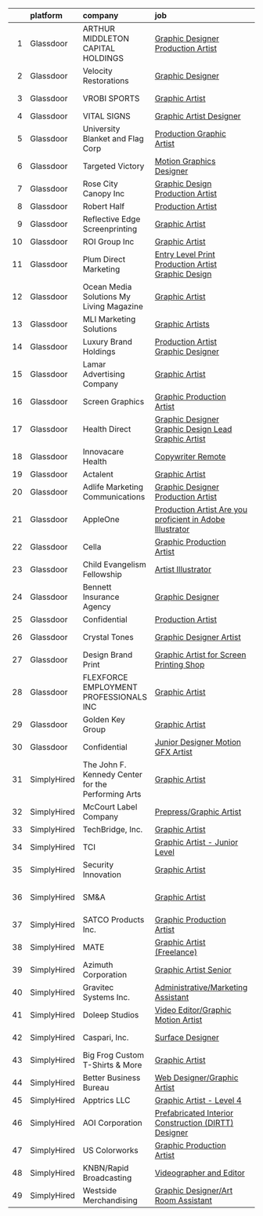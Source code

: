 

|    | platform    | company                                            | job                                                                                                                                                                                                                                                                                                                                                                                                                                                                                                                                                                                                                                                                                                                                                                                                                                                                                                                                                                                                                                                                                                                                                                                                                                                                                                                                                                   | update_time   | location                    |
|---:|:------------|:---------------------------------------------------|:----------------------------------------------------------------------------------------------------------------------------------------------------------------------------------------------------------------------------------------------------------------------------------------------------------------------------------------------------------------------------------------------------------------------------------------------------------------------------------------------------------------------------------------------------------------------------------------------------------------------------------------------------------------------------------------------------------------------------------------------------------------------------------------------------------------------------------------------------------------------------------------------------------------------------------------------------------------------------------------------------------------------------------------------------------------------------------------------------------------------------------------------------------------------------------------------------------------------------------------------------------------------------------------------------------------------------------------------------------------------|:--------------|:----------------------------|
|  1 | Glassdoor   | ARTHUR MIDDLETON CAPITAL HOLDINGS                  | [Graphic Designer Production Artist](https://www.glassdoor.com/partner/jobListing.htm?pos=116&ao=1110586&s=58&guid=0000018156ae039187ac0e6e19e4d650&src=GD_JOB_AD&t=SR&vt=w&ea=1&cs=1_3d6a65b4&cb=1655016654197&jobListingId=1007929397902&cpc=D99DB9A39DE67464&jrtk=3-0-1g5bas12jr04u801-1g5bas131gsq6800-46132b5546331dec--6NYlbfkN0BeKYWowR6xDAWSmFKekt9Rv7h8CkHORHmwM-J2IiQG6pc8j1NlXU-hATKuRhF_FFX8D9mVOubcUDoAAcwQLOVMt9L79iFrBuem-2q40ayXyUf5AjHKdzPkz4QfOCB5XS5etyzR5Gq3Tz1q8JfprQC5GWrg0F070aPD2eYzmNoo_HeiuzitQ-MLUqsBdeh5XIrMKyvKYxDq5HvIiTkslNdGQi6y_nvYK0kZ1pjiehbc1qyfxU4ujaD2KqEOVqV8Zwt9nNt9r8xIPjOmPGo-mV2Yzw2TYuwZMykyCAsKuWohuHqYBAQRS_XGYpfnAXT4xAjS9IFoqLqR7Cm0yAkMx8aXApL6cAAuy2-XTEMYtZCGNJ-YfHGe9h63rfdKJGIoS1jo56_Px5OUZcHAxEkGOVr5AcY3fGpNWIAYU9Hh-yswZrdBbpIsLqeouaeuqmx6WI7ohnzhmiIehEAQETbYUWgQecwQQzwHpUVhtUYZRf5cQlOPiVdtVF29K-p0hkRBVtyc_zOf8orhDQ%3D%3D)                                                                                                                                                                                                                                                                                                                                                                                                                                                                             | 2d            | North Canton, OH            |
|  2 | Glassdoor   | Velocity Restorations                              | [Graphic Designer](https://www.glassdoor.com/partner/jobListing.htm?pos=101&ao=1110586&s=58&guid=0000018156ae039187ac0e6e19e4d650&src=GD_JOB_AD&t=SR&vt=w&ea=1&cs=1_0b7dacb4&cb=1655016654194&jobListingId=1007914778663&cpc=C91F49772908B976&jrtk=3-0-1g5bas12jr04u801-1g5bas131gsq6800-6beba033e76bfc05--6NYlbfkN0AN77IQYG4qNB0SF0w9dx5AeT6p643ab1gAjaH6HGqssSTiJOziOUFQx-rkxQ2Qw5b_We3bixnbMyboxXkXqx58B006Ff1qkeIiymx7jJ9yKledy_gIAyf7QKWWqyLvCuQo5tklCV9eQbe9QSKaLOIO4GQZl8arah8IM7MSUHMUryxAuuG-tpQ6Gft2TiLhF-9nxY9dtSY2hbj7hooT8VaEVxSQyRgBLBxc9SHtENMtRkK_AoX4EeXM18_6nGN5JVcV8cdNxW4HFdCRbzCCzvsOKcnPXRajirapiHp6wUvUDyYAZsN-j_9axbBrVi-bGSMkSILxzfKa1JZDECPr5uyeQQlWuvBphnr0lOHvzwlbSG2Q05t9yUstyf-1sRIlZCkGe-wCqd09rowGkDoZJR-9yrpBmeKwoKo_Gb_yUDGkd21INHlPJxiZPIw2cTL2B6oSqpIJVBKpzdDB4s3ljNHAUflD7HckJgP2_F8FwaP9VzzxSrSLUdH1U61Du4tyUshBKWv_14GEg9xwvE6IdOuTdwU6QfWYS3geuGOWbXIlcAHhQgPw8wukW47QbkcupX88FmHkHI3UJPjj_XZ62qx_9mzdBDNvbxq_KGDc926Ylw%3D%3D)                                                                                                                                                                                                                                                                                                                                                                                               | 9d            | Cantonment, FL              |
|  3 | Glassdoor   | VROBI SPORTS                                       | [Graphic Artist](https://www.glassdoor.com/partner/jobListing.htm?pos=113&ao=1110586&s=58&guid=0000018156ae039187ac0e6e19e4d650&src=GD_JOB_AD&t=SR&vt=w&ea=1&cs=1_ebcbf846&cb=1655016654196&jobListingId=1007929665847&cpc=4599430C66E07990&jrtk=3-0-1g5bas12jr04u801-1g5bas131gsq6800-f21e14609d7ec8ea--6NYlbfkN0CKNvdBtBh9SnuMcnkEvhJOJZTsmZHyY3ybnWicrfIHv4J7uR0g30tMkfjtTuJB0R8pjwjg2r8xcEnbAegkClezv3BIBO36kkf6hGCADyB-yEYVv4GKuGC0a97IHaRYrrVH7fPWRYR_94sViRd5yiCDWJr5M99RhjsXhcU300IiSI4gjciZCEJjM4-cMJnEtbWNLfGiEAxeYZwblkvhp6jyXyigUIninOP-7kYZEssublFe9JZJK_tN7Io5cQJGrpQzQ0nVNL_hbB9vFG2YD9f1qTrLCAcpJB8i1iCT_kSwb6pGOZlY_7rZDDOhMnnd2eqMke3TK0ePH1nAheP9n-P5cx4aWAnMRZyIdEvabkYqGCAbo-PXtjsFS3Ff5XdiEryTZ9vrL-XEcT82xapqwekdVro-aeq_mW7AGoZ5rDqkwy1K8oCfmFcbczjNuxFw5BcLa72_Cb6w_E6iWCBYMCRf_rF464IKKa-MU6jFdUzqHOnzwnSIfQG08waff7IWzMU3J7X19nTIeA%3D%3D)                                                                                                                                                                                                                                                                                                                                                                                                                                                                                                 | 2d            | Lake Saint Louis, MO        |
|  4 | Glassdoor   | VITAL SIGNS                                        | [Graphic Artist Designer](https://www.glassdoor.com/partner/jobListing.htm?pos=110&ao=1110586&s=58&guid=0000018156ae039187ac0e6e19e4d650&src=GD_JOB_AD&t=SR&vt=w&ea=1&cs=1_8d39b804&cb=1655016654196&jobListingId=1007931635733&cpc=292036AD7E8A5303&jrtk=3-0-1g5bas12jr04u801-1g5bas131gsq6800-eb5daa6d4d45cef3--6NYlbfkN0Cy2tf1VmDRvqN4EwXAPcn-rG7zrdWAuo1UHeCwXn2_xSXsviebH3oFWzPusjVJZpI0N74tNoxKQ8TcvlKNt43a-E59-sjeZuDQb-7VQAnBR5Ueo4lpZQhyxKVRNlYRKuwH6oSKkey4Qdw2ZsIqBemrT_oxCqjcXEDUireAhPfk69Os-OBwpObWgD7SnmbbZlBr5qbQE_VCoQMpClEaYtqVP0oIt1hPVibtdMR-QiN-ZJv93HJkVz1gV6EuNKnFqFgC6oD9YjII4-TiqeBTTj39PsD4znCl7vTcg-2pRmVPQeAPN_h1CQuII8KdUYw5nGXKA4KDR9ZP5NnfNd-klUpdqygSQ6HeSIeEvgd0SgYrB-Woi6zQ1RC47wYciksVKwj44F7t3WV0xnatzJp8hbTlS3AoNHtAVxF5x24SbQH7vDfUxdLJ8zu-eo6IrT5srULxmKUPna8HtB-ej4OMSaqytgXLLMG1aG0knFNdG4yb4OFrnSOFi-TBRn0j89yCY-c%3D)                                                                                                                                                                                                                                                                                                                                                                                                                                                                                                      | 1d            | Washington, IL              |
|  5 | Glassdoor   | University Blanket and Flag Corp                   | [Production Graphic Artist](https://www.glassdoor.com/partner/jobListing.htm?pos=117&ao=1110586&s=58&guid=0000018156ae039187ac0e6e19e4d650&src=GD_JOB_AD&t=SR&vt=w&ea=1&cs=1_7cccfa03&cb=1655016654197&jobListingId=1007931815492&cpc=009A9C8147DF705D&jrtk=3-0-1g5bas12jr04u801-1g5bas131gsq6800-c23bb36d671bc89c--6NYlbfkN0BdLvwjmo_bl1PrK52jK6V9t0hILkQg51bu3hyiV1qdiCC8J2KSCaYsQ4_ZxBzw8ko9Qcs_JlATqZSJWjQLEIfIHofo38YrYZadxfEZYR3YY_CZizlJeS0miOGQAc-ohM8B_iTjoVxhEbB5JMKujEuVn7VWOzxekv9UKAq7G4AEeL-3O5gbZC-SisepeaIfRiIivhGn_uWS__cdZUSUUA-2QBKf-KBWoJGRGlybQ-Atk_CdLZMhJkU6e5Z4rdpkUTY1_jna27-UJTboiaCSQkOOIPbU7qyppi40dmfsRiOP1AlgEHzxuHkOrv0y5H4l7u2MxrSnkSqj2Ejmg7F1SloLhrqInblTcPJfbWE6XGUMQoltzN4wktv5CIlfNDDNEruMMaFGHk_wg3W5Pq5vzhQBXAJwrdD_Mg_M6gfB8c54tl2-mZ1XifdOkmu0I8QLWhTTLQo779QDkgrouztpr77XsR2XfEkXBCcmnM3-J-N898_6Cdph2EXv-iV9JDEAwB9KaMQLm6zrSg%3D%3D)                                                                                                                                                                                                                                                                                                                                                                                                                                                                                      | 1d            | Coronado, CA                |
|  6 | Glassdoor   | Targeted Victory                                   | [Motion Graphics Designer](https://www.glassdoor.com/partner/jobListing.htm?pos=121&ao=1110586&s=58&guid=0000018156ae039187ac0e6e19e4d650&src=GD_JOB_AD&t=SR&vt=w&ea=1&cs=1_e6a7b055&cb=1655016654198&jobListingId=1007923407370&cpc=22ABB673398E21F3&jrtk=3-0-1g5bas12jr04u801-1g5bas131gsq6800-744fbf6023b05ce4--6NYlbfkN0DeyJ4CP5CzwT7broxeUwKBt3co1QwKwWitRQqJu2WRZwIvvUV1CfHw8cVOVf8XQY7sasaLfabx62yfqkfir8ppmwN6qMJ_tXtxMzX0BB4X8HACc4P_KTFi7Yn0i_VeVXcQFeZbWeMOFMEK_0FU9oIbRJC4XIzZDaNwbGMdBWmssOnrDrC-ohPvrp01sy68wnYGnXbj3oWl2hAFo57e0RF3Fc1tfA7rglW21uEC1DP2gkmfCkNYZWjoLAfRbc6vNvZNOd3hB13W39R15VMO8zdAhxZEFQLfZrqhIzGRsmJXho92FU31ORbX5S8kIDXn34sqBp2wfBnmmU78XB1By_HvTYAMTXZ2GZe_qeRZoUbKB6Uihx7WMpJPenY8IlF8mIBc-A7EygJNWpSshf4ut7X0d0G3qqy8FU4Keqnmt_hx3Of4phSpyTUEeq2UHWCg_HgT1vZRm4gNehvY6Ad-AxhdU7QCbd04couGyddnHjT1mGqFzCzAVfUGIovYmKuYSpGZKCsHAj46uQ%3D%3D)                                                                                                                                                                                                                                                                                                                                                                                                                                                                                       | 4d            | Arlington, VA               |
|  7 | Glassdoor   | Rose City Canopy  Inc                              | [Graphic Design Production Artist](https://www.glassdoor.com/partner/jobListing.htm?pos=109&ao=1110586&s=58&guid=0000018156ae039187ac0e6e19e4d650&src=GD_JOB_AD&t=SR&vt=w&ea=1&cs=1_d9ce8748&cb=1655016654195&jobListingId=1007920688535&cpc=235F38378B0CF412&jrtk=3-0-1g5bas12jr04u801-1g5bas131gsq6800-c0657311651802da--6NYlbfkN0DXeegKveJsC0CnreRTpdIfnxGNgSKXw1EbCl3a2OoxjzNYlw-ZkwMYSF1g9tRWhuObG0VISZZn27DBHQPnEJogJn49ofJY_ndZ7jn-RwD3-zUBYeNt_G2hqAjSZx-TARU4dYHNeCK-ExGWEuBHEyO4wMrxVJ0vQ_lysEnm-d6SyI5IxthISERnC_fs1Lop1LQVlBWzIPfmHkJVO9DMMVsoch8N38JBwG_U6FB-GuVjoWDw_0_TV1qu8hlXh_9yRDqEWtFqwxS0nR4mhuoDaFpWJFyZ4Imlz0YZYNtbeXZ-dTcLKENZUpF-yyo8wA2zLj1o_ZvvdNyvIUw09hOje-CNVOgywXDc6CCKxcyxENyBltFDOtYp6FGHRBVtopHmiVS3Pgvmuwnfsv9erP9dtZXa0zxI2tiEGQR2dYTIJiR8a22pxNpUw67rutxmwYOfTJ8d8-rvWH_kd-nGN1cu7LfvSGOj5h2limtPK2SzQLRMG0A8Xk5OzImFb_dJlg3LTd_nwV3u_y4jYJRUOkAjDgUC)                                                                                                                                                                                                                                                                                                                                                                                                                                                                           | 5d            | Eagle Bend, MN              |
|  8 | Glassdoor   | Robert Half                                        | [Production Artist](https://www.glassdoor.com/partner/jobListing.htm?pos=130&ao=1110586&s=58&guid=0000018156ae039187ac0e6e19e4d650&src=GD_JOB_AD&t=SR&vt=w&ea=1&cs=1_2d8066a1&cb=1655016654198&jobListingId=1007921126142&cpc=82B3195DA92CAF92&jrtk=3-0-1g5bas12jr04u801-1g5bas131gsq6800-9e620ca374cd7825--6NYlbfkN0CpzDdaQkua3np5pkmj49lKioZwmwxQ-yx5plwbYmV_M3J4KuacFLtDcwqdyD9Va36X3bpQxvPOq9Hb4qfYK1amOudV1KjVKTd1lBn4ONqNlO6-zcQXBAvyhHaPcigul6WmYG0kd813byP-DC6VL3UAFKTuI3RmxMKMXfYUJSZYJBVZg-4ubJb7VfYshaQ5myVI8G1zsm615Hkn_mNCU35aS1PnBOkRXoeJpPSkFYZdyC0eto1VUPekgXwF8RqzB3uba5FkV933CIL3s1Q52ulLxZmdN0QAMrtChtKd0qALG04_AAX3wVIBYlT5Z_4-pXDp8Rg2qiGh8vXkH3VgcDNcGdqv5yUa-cAmEiSrREhJ2Tcu5t0BSgVtf3VLp9mNtRHs91BIii4kNSQf47Vaqu5Qzx5QrN0CRN7tV4ZMvT1AdK0ChY-CIAqI5uDbj3mRLx5pejzrCrVqZu7C7390QljhaZi8milAfKw9eJIjRr5UgUI8RgZTE11ZECY-ld4VhxHI_ubYnysoapZ3z_iKhRoopM70qyy0RFukao_aorKOEc0ohXdBTtVb)                                                                                                                                                                                                                                                                                                                                                                                                                                                          | 5d            | Danvers, MA                 |
|  9 | Glassdoor   | Reflective Edge Screenprinting                     | [Graphic Artist](https://www.glassdoor.com/partner/jobListing.htm?pos=107&ao=1110586&s=58&guid=0000018156ae039187ac0e6e19e4d650&src=GD_JOB_AD&t=SR&vt=w&ea=1&cs=1_b8d609d0&cb=1655016654195&jobListingId=1007909757515&cpc=50179EF3956C3176&jrtk=3-0-1g5bas12jr04u801-1g5bas131gsq6800-bfa1eee7291089df--6NYlbfkN0AY4guaBc_odNxnJHTncvfwFu86WvDwtbc_K-gSZc1x5JfFjz3bTmW47cvT5eZWSyPM885kyAYk27OBm3CmkK9lbYW851DAwK8ZCukJoxZ5Psv7LLeNaMiZPzG5EjddZkBVbWlUwdcHaCWsAMp_QhLEhKozi1R14vS1IH41qER9IrErQShZ-c2yddIWmTzVAUqAj5oFl4wNWDbLeCwcUiu2IiMguxcs4QrJElplhDm3GRF5kztRZupO6CJv5IP6ta_hbNKUUU3amgUR25fACuQMTHTMcW5wKZZEhw_i9n73PDYjSpz9K0_VUR3nGfsJz6u-i1y04J3RtTL2UQ9hbJtwTIlqyMLCJQBrwEfsaIyOBxrdeJk0UtJi_Dqr0TJy3vU4ycpp9-3uVd8p1CBoIvwIvi9WWH-MZ_7GwwPdLbLsxbw2gJl6D0-6Ylj9DahLvP-xsQjbcwXa3ZnWs60qJF0DvwJF0j6Beolcau4okbgzHZjf2IHPMtu250_kg4bAvN4%3D)                                                                                                                                                                                                                                                                                                                                                                                                                                                                                                               | 10d           | Oklahoma City, OK           |
| 10 | Glassdoor   | ROI Group Inc                                      | [Graphic Artist](https://www.glassdoor.com/partner/jobListing.htm?pos=104&ao=1110586&s=58&guid=0000018156ae039187ac0e6e19e4d650&src=GD_JOB_AD&t=SR&vt=w&ea=1&cs=1_78c16648&cb=1655016654195&jobListingId=1007916027547&cpc=55FC80EBF760BBE8&jrtk=3-0-1g5bas12jr04u801-1g5bas131gsq6800-e0bb779232454373--6NYlbfkN0B-Y65hvx8el1yzX_B2Cd84xd3f_INOTDoe8qMRofOFB6RGpdcMN8JS6UypNMuJNnGcZidP_DMZwkkd-iu0cwECLwAWPfI44iZDkRdXN8a65Ef9tuJ2WNHNfw8I8Y_JnUCHj__rpk6ug8umj4ZWpVCWWXy2rA0tzxO8R52zjgF3mhPMP3XUoD13_xXIDijzgNMZdJg5bx7cChVUYytyDKs8JN3hFFR8tkHv3UZOt_21MlMJaA8Z18nppfvuVJLq0OAvYE9S6sNrIQFWCrNjJHlT3xgNUuGKXIvLI44DbNnDDdTjUhmb7UEWaNZzI8uAkVM8uqct_gbB4bSqvdWhtu18ZUjrefmqgYTPju092U3mnedmyExG_gkdck_5wccFEzO03b_6zCmnLxz0YbrIa-olLGgwGArqTIc8nQHb1r1VLBIRQ-2hpqkBwo7yYwN-3Fh0dEmCWCqIeHhZT978l6MmscYphTcccaYAFPSTvi7_8ea3w_1onvh8oSnNIqGKtSU%3D)                                                                                                                                                                                                                                                                                                                                                                                                                                                                                                               | 8d            | Fort Worth, TX              |
| 11 | Glassdoor   | Plum Direct Marketing                              | [Entry Level Print Production Artist  Graphic Design ](https://www.glassdoor.com/partner/jobListing.htm?pos=120&ao=1110586&s=58&guid=0000018156ae039187ac0e6e19e4d650&src=GD_JOB_AD&t=SR&vt=w&ea=1&cs=1_3e8b15da&cb=1655016654198&jobListingId=1007924158190&cpc=9952A63AB06E78AD&jrtk=3-0-1g5bas12jr04u801-1g5bas131gsq6800-025b2854ab4af68b--6NYlbfkN0AkNekLWFCmja_zhTmJDlgMhuagNtasBphCgyw4ng3mjntqv5sr8qIVO5SNn1iiAjedUhTsCA5gZ79dluTgbpx5EXZ-VYMiA8ByR6JmhgRiaOkDz7wv8r7tQT2lAyGsK9ePRH8nnvvUznrS_Y0Pvy3w0_wxkTlrM8KULBc_JdGcEenF_tORw6z6HWlsqFRyCIeRY3tAoUB0MhVq3OXUdnOxFs_QRdm3LLi31XlEh7PsSiY3Hy3G6jQFD-PwD1aUu2ghEE5AeF_HAzpDaEmVl-BP0BDE7y0IK09IRArAdkWedeQgWSaXjtViHXuMKz02e1iBIACVkIDCzflaPI86OiD8gYfELK16KsgYLOs9Z6JMM-lt2KmDAiRrVYZRFKtqvLyy-At7YG1hJhv3NxsPjaHGo9i2vEAO_xKEb7a8WI1ZcS7Avam8di-LObwe7zb0bSfUNY3kdn-MKq9DyR8hs1oEbden7JQvu0FEHoTS39W1y3NXL1AW9CMV-PXnfUvCMh6bB-kZCLci5Lr_5vzjX0KrCDj91aocrIE%3D)                                                                                                                                                                                                                                                                                                                                                                                                                                         | 4d            | Fall River, MA              |
| 12 | Glassdoor   | Ocean Media Solutions My Living Magazine           | [Graphic Artist](https://www.glassdoor.com/partner/jobListing.htm?pos=102&ao=1110586&s=58&guid=0000018156ae039187ac0e6e19e4d650&src=GD_JOB_AD&t=SR&vt=w&ea=1&cs=1_45e5b283&cb=1655016654194&jobListingId=1007925950140&cpc=6A22310A23505C64&jrtk=3-0-1g5bas12jr04u801-1g5bas131gsq6800-eb879306b9d7f423--6NYlbfkN0A32pofIWc4FEEEA6gblhyHUZWp-EgF3CT6QfVh9Ajy3j5UQyWt9sCGvIZc-JbKtUDxlc8BrD0GE9U5AWz8hZoad27a9fDBulRHTb7P6dyPyElCoSVfNOvljtC8rDEHVOr25TM5gN3fSBRkaLjEVFhQLSXzpRJ9VL4mVJ7HRrL1wQ_35y9PkJNQG2_KSpIFRK62vGcrECGvxL1JrSRmDC5V6e3eQ1BAlJPZ5pjS8lwtxOPjM5nzMA6cQ5sBuTh8EpLxSmmlCoRnL06uzoqtV2rZxjKCn4u9ggTrXTF0HVkgp-nEFRZTuomCcU7wTuZ4AahrWIxbNWUGb8jX_QYQyve5PLYKyRqKKGxpPgTAT6HMxndROCCBhoDqZBiG4kpKzH_VjyjU-4phznO-9rv1Lk8yGhXDmaL7L_1_NybLaIk1Dxcoy4nywdT-KbDvVfeO8CQ1fIMxmZsZE00nnSq7meEbrvfNnTNR20Bvf-PODMRxFR89Q37Ko8wp-D4rAQ8RuGw%3D)                                                                                                                                                                                                                                                                                                                                                                                                                                                                                                               | 3d            | Stuart, FL                  |
| 13 | Glassdoor   | MLI Marketing Solutions                            | [Graphic Artists](https://www.glassdoor.com/partner/jobListing.htm?pos=103&ao=1110586&s=58&guid=0000018156ae039187ac0e6e19e4d650&src=GD_JOB_AD&t=SR&vt=w&ea=1&cs=1_8d76dd48&cb=1655016654195&jobListingId=1007929005162&cpc=98EC36F1896D89DA&jrtk=3-0-1g5bas12jr04u801-1g5bas131gsq6800-460c753043d52d4d--6NYlbfkN0D4nuovUOU2dPryPr7-xanE7ZFWASvaSyNm3BqXIbrO0qNFKDooDctcneaIxhT7dfiKBVguj5l1oi_Re1bA7JgRsGXiihjv9wmhV1IONOliwxOzJXDyq4JUUvQqsgttOJ03NS2qzBoZ6T7ueT7P6EONB5zQKZkoIHpaPrPdi_Ms3yuaq9ChyBlFt_KZu92USYfKlgAlVZ4JwgazQ-urs6NA5G9ZGeR2nZMuyDncZwissXzduA7y0VFgYlu9ocEcHptXPPeqLByE6JOZcy_RotNTXJFxu7P8759WTdsA5nAsRukbGNKtsMm3EJ3ulXSYtoOsh9GzLaTtCjoLJWR-h8OFcNNrpzDXD9JYpfGWi15Ie3F7haAk0XCJFJpY-PruRjRwGuy17n72ByZYdSx88M5B51CYf5RT4U1v7ruNOlNd7MjcPupKga4j4uhwQaBjdo-O6v1qNIt6rVU8WJK6KXdyNmo2EGM9YoldS0Y8YcTjKN2rX-Ng_0dzJtruG5sxnlc%3D)                                                                                                                                                                                                                                                                                                                                                                                                                                                                                                              | 2d            | Tampa, FL                   |
| 14 | Glassdoor   | Luxury Brand Holdings                              | [Production Artist Graphic Designer](https://www.glassdoor.com/partner/jobListing.htm?pos=125&ao=1110586&s=58&guid=0000018156ae039187ac0e6e19e4d650&src=GD_JOB_AD&t=SR&vt=w&ea=1&cs=1_8d95bfa0&cb=1655016654198&jobListingId=1007916488247&cpc=42BEC95245890617&jrtk=3-0-1g5bas12jr04u801-1g5bas131gsq6800-7c6aa4de5e7bae02--6NYlbfkN0AKJwu13IAKS2xN_y32jZMEgngfmDnOi9hO9EgEaFEbzzh3EjcWcNJccG3GBxynAaW0Ay9KAcTDrMq44Cl5L77C8jVUOnKgEshd5gj_E5se9qB3OqHz8vSedZhzO9D2P4K3UI--GGIBXq4k7D_gjPmAl0EFG76Fo1jgvUFeTl1qe31RDU_2V6ap1pt4nJocQdZcbY8v7YD8bmOtO_h1oUw34BPM5mAVHRSCin9-sYgjA2JihF3tkTrfPgb3hB5w04_l_wojWsN6qKYMWdFEJFgvLZgHrAqTeHbm3vXaFXtVQPg-MIp-RSixLek06eInOKSQsncWoyyrIIbHKuYjL6MEeqU9BrXopcOIIRZIAQgNwEg-PTA0XJg6cv9wx1qA76gea9iEht8zhmqkQG-SHaa-e0rCvXq-Xs-J5hmyG27-dwDUlGDgwiJtqoBR3oOssH0tZFqkChjY_hdWBcuD_i4dPpcW1_z2z1qeCwg_SoJ1dhy-oDJMcU0kc76-e7UZelSM-ChCRBHd1u1aHsCmo0de)                                                                                                                                                                                                                                                                                                                                                                                                                                                                         | 8d            | Cranston, RI                |
| 15 | Glassdoor   | Lamar Advertising Company                          | [Graphic Artist](https://www.glassdoor.com/partner/jobListing.htm?pos=108&ao=1110586&s=58&guid=0000018156ae039187ac0e6e19e4d650&src=GD_JOB_AD&t=SR&vt=w&cs=1_dcf273cb&cb=1655016654195&jobListingId=1007924659233&cpc=AF770993EC679D41&jrtk=3-0-1g5bas12jr04u801-1g5bas131gsq6800-44c66324984db442--6NYlbfkN0AlSEHhhY1yHAA5lOBSEN9GLwz5jqd79F1Icsf8vBaraa97zJZ7RHCBUyaTjEkg08GOOd8pd2vQ0pvX85HbOWBOUxIBFp5JYdQcTQ9leSjeBdnGoTq6B8tdxFf79CvGi5Bh2MeHDSKuEOl7OCg4xXK5fm_kM9T0flvxHTwLz3VZEv8i8d4vPbqyJSaAe6mPu0G_uGKck5DMEDUc6HNe0D1ykFkS5_4kFa0R6pRrzVAwZIeX0Im-VBNCEvV9RE2izYc0Knbw6ZrydALx8Mf_SQQiF5ujzed87apDLk9bpdnoHXtGH-5dj5z_lWco0QrvPepn8SB8xRXLpVVfvbNVcprNjDj2CL5T-6V-HB81d8_SDNB8WpQXlkquQuro3nEmKNULVYe958rMu9SQL5hl1rghKp8-SDFNefN7F98CMNVk3G4EEQeKBk_bgMon1ZrOXyFjEhS3l3PIr2ftKVxB9q-NIQOe7X-aUfmuRD8kXuwaqWD2QC9F9fQAxxwK0r3mtsJODgcOxIKdpFAupoHfu1Dlwlp_xP77CUHkeZ_Sj83cC5jnd1nW5IQdSe646FJwL3ltsNNw5J2odS54Q1PhOhtru1vH10nKyVA5RkGs8_wP1nS4uQXv5fj6GDEcZPREInYB0CuzQECpoiDt7RkWKR--V2aEDWMG3pjayAQX_dXfUTE_Ou1Yb95mbtjJ5i-Fm-m6lz6l9HUyBNHYQHAwCTiugwXY0dCtj_U%3D)                                                                                                                                                                                                                                                                                    | 4d            | Baton Rouge, LA             |
| 16 | Glassdoor   | Screen Graphics                                    | [Graphic Production Artist](https://www.glassdoor.com/partner/jobListing.htm?pos=112&ao=1110586&s=58&guid=0000018156ae039187ac0e6e19e4d650&src=GD_JOB_AD&t=SR&vt=w&ea=1&cs=1_2442e06d&cb=1655016654196&jobListingId=1007923506905&cpc=281FE6ECBEE2538F&jrtk=3-0-1g5bas12jr04u801-1g5bas131gsq6800-410a81a3df336581--6NYlbfkN0Bzkuy17zoNwKMVjyusHhR7JNYo3SmelKzW8jp1Pa4TkyZTFe0M7-lDOp7jk0h3zGZEwDfLHgkvYQJ_oVZ3Ia6tBx6nbq1WzoYQC_VfEv7khIAjwmHmYBtZgoyUZIgcryEIolpTcczWKWlqvX_LzLAKYFML47EzkKaeHShE_ZVeicfHsM0-YIKD_3VeRk_0bJcgKRjpuCU0x8CvsWcCFjUc9fds_vM9G9XrobogQ-QUqMHuvYVmmOpO6KE2IVoSbsntjLvK5J823TYKpyNSlN4X5RE1ASC8-J36Si2Yqkp3fTTkZSXz7Me1uqwYhMLh1zh0G4Qu2bE7YJqJS0xEr3nJkBdJlm1-bEbogUNzDTNcqOEmINtLV0ya-K9zilSzrvzGNQ6fA5OPnj3HURgWa0JKBm6EaI_9FyBJZ6R3X98v8MMnpQG7731uSRsaRMt8Uh5w_aT5D_fOOyy_V2oTzkvl1sG_SZGtiuWUS0tXs6VlUi1-B4d4ZSvWcNQS8AA44t_WNyN4IrEGMQ%3D%3D)                                                                                                                                                                                                                                                                                                                                                                                                                                                                                      | 4d            | Pompano Beach, FL           |
| 17 | Glassdoor   | Health Direct                                      | [Graphic Designer   Graphic Design Lead   Graphic Artist](https://www.glassdoor.com/partner/jobListing.htm?pos=111&ao=1110586&s=58&guid=0000018156ae039187ac0e6e19e4d650&src=GD_JOB_AD&t=SR&vt=w&ea=1&cs=1_2164a542&cb=1655016654196&jobListingId=1007933187894&cpc=F4333377EDC1BC7E&jrtk=3-0-1g5bas12jr04u801-1g5bas131gsq6800-25249f1e11d30c66--6NYlbfkN0B5WMGpYivpCySX_CEk09V-PgENLYpWnd85g7YZiaO8UJdAKxu0VMy9KtEfT2_UJc80HujSV24eISe5wexkyFDYJ_eeIqcZbuYWBxk9aa5QWvDx1U5T6BGQleylwOY5bsXvb7-62vL_x67jAHA7o8mwsYt35DhgCsRWUXNWOf0D98LLRAK-bJMPzdUpqskiCljb3wg0wPBlJtbGkN2LJxSY_eKlRQOakthM8eMjlLgoGuaH_xPHyoUMneG5pP_dN036-fmfFMNSnjB0692DbAJ9F5fzJYKjq7Z67iJF8fwdVQpt8hBITZKlfG1O9mIQwBP7Mk2lAz7N2kF8zPxJb2b6hgVnmfMkT-pR_ndFgwmnh2KviPux2NUxz2BD-rkJ6comznASIyFyLmmNXsYbx19iJMK2kTwjkOZUHpvypGtfQ7tCckc8s_CZKrpP9-4Nm5Wxf8wJFXjMAblKoelNx8rOqpk8a2qqz0JLV1QUfVIFqBwi8w_AYlZ7MRsqytCqKhBYEyk5UpTVrw%3D%3D)                                                                                                                                                                                                                                                                                                                                                                                                                                                        | 24h           | Nazareth, PA                |
| 18 | Glassdoor   | Innovacare Health                                  | [Copywriter   Remote](https://www.glassdoor.com/partner/jobListing.htm?pos=127&ao=1110586&s=58&guid=0000018156ae039187ac0e6e19e4d650&src=GD_JOB_AD&t=SR&vt=w&cs=1_9034e4fb&cb=1655016654198&jobListingId=1007926372220&cpc=7F6F94E2229B3AB5&jrtk=3-0-1g5bas12jr04u801-1g5bas131gsq6800-672ea568b117599d--6NYlbfkN0BY8SMHGet_hbalVjog_MhBW8Q2tuy8hln-z7q80f2jk62yBngQHB_2rTj5JF7sSxjKuEMUOtVkOa61vg4aMdXnANOpCP2PjlqExh6iGtyXEvxLlaPAeQ3f3CqZZwZwEaAC-ArPEjOTvpXgOnq4lh3mWwFqqzqZHNGuxwIDOgjmC8Qob07a8GbUWrX9ZEeMPLDGGo6llVpYsR6eER28D4CyJ4abjHs43rR2QUbtXqYFwAVUh4BcgD8RkhvKuAJHH4MUquxQSVhW3ajVuFeM-SDYYg8r_IqIYczyPPgnvI84helfdFMbgEogHuLFCiLonnZo6-fXPeRiIi1TEGxPvANOKLzhPMsK0z68PBSNeOw0ggDhW4nNIFs-Qj9pUzmZnRMmmqIVgb1eiV5Oei7PrMtoGU3S5ZkvOD_uJXpJ9U5sUko03L899Q7DUXw4f_meYyFwqoKduwHLsBmwn__HbRHPugxZVo7W4giIlQAKENk99KXrctBHhSYijSlin9mI2n0b4LuELvcDFmvdCrPdCTcO)                                                                                                                                                                                                                                                                                                                                                                                                                                                                                             | 3d            | San Juan, PR                |
| 19 | Glassdoor   | Actalent                                           | [Graphic Artist](https://www.glassdoor.com/partner/jobListing.htm?pos=128&ao=1110586&s=58&guid=0000018156ae039187ac0e6e19e4d650&src=GD_JOB_AD&t=SR&vt=w&ea=1&cs=1_0be57985&cb=1655016654198&jobListingId=1007932867309&cpc=FA84DF7EA1EC2398&jrtk=3-0-1g5bas12jr04u801-1g5bas131gsq6800-b447e7759709c9d2--6NYlbfkN0ChYVx_I3yfZ_JDY3EFoivtqvi_stwnZ_kRt8Dowt_l_d1ydueao4NE-oUleRJ4yhj5Jojg0sWvg-_pz5ScZcJapMFubDHSy9KS36XNcX7qnyNrtF7e_o_MtOtk6Qp0EtZW1N96AMBhREhCwRsgNOS1qeWpx-usKxuwVtE9yiVRWIqCbTyC9xHpOu2pg1EzJUVXfzvinv4_eR-dipNE0cs95WA9j0lJ7mkNbsfjoJ8euuniAkWq4zrov2XD0E5MUCmUOpq7bSgQITMM8nllmDLJjc6VLtuR8CFtj1LodZKkrx5JVpNcMBSPgFLMHnJVm0pdabrVG_jCNDhvDb_Vz121NYO2RdIaGPoaZPIy58K69U1EaWu9mP2rWYhlJtwAN4JYHDEj7-Rd7ulU8Kla1oNYioFeKLIUZqJBFXYCG1O7XSyr21FIcGQg9xU6w1qOOY7Ybe5SCXd2K_kCeXwC91AqCcWdYtU2Qo8MZU1DfHgV_QLHpi_5T1mWvfywpYFDUcj5Z_1QWSfl6rGR7Vmm_9teqlFS-jAnfC_UnVkEWhwHlCfxTbMQQwxXyCXqQzeGQiPyyNFqJKz4JlIGw7iWrTo1YXmvJx8_2otphE14rCphzsjiZny4EICZ_RcB9bxtttXelaSgYDMTK9DmoGSMs3WkK-Y0A2dbKeHopi5u2atyvo7E8wcoX4QVe-EwF4SZ7Lc6vhhT5DN0p9Rbp-QepqJhtmeR9lXAWJLeWFj5v6WyXChYhjkTXnShvoJOwdlz2TD1uTgk3cOCb21Tnchb-sGeH8NJUegeV3pWY1VdPkJAgMfX1-xm3EOHJgq63UG9HvXaDIGBmWBb8_JsurE0URSRDiN52uVK40wYisP798tFTNnWv-y3UTV0ASwV7YF3E05Q7L6i__SrRfYXin17afnMsWEJzvI6u9d5oxcR21ut5VU1ugZ8qnnKM7kzgrEpvP5QF2LrbZ6X9nMW--rBlE_9rdoSJ85GS0XpWRqnyqCWQQ%3D%3D) | 24h           | Corona, CA                  |
| 20 | Glassdoor   | Adlife Marketing   Communications                  | [Graphic Designer Production Artist](https://www.glassdoor.com/partner/jobListing.htm?pos=123&ao=1110586&s=58&guid=0000018156ae039187ac0e6e19e4d650&src=GD_JOB_AD&t=SR&vt=w&ea=1&cs=1_915cdcfd&cb=1655016654198&jobListingId=1007916612994&cpc=39A4E8CE329AB187&jrtk=3-0-1g5bas12jr04u801-1g5bas131gsq6800-0d8d0cd30b0ea3a3--6NYlbfkN0CuPIQriNpkaDwbmhC6HM2c6magxI4n40johj5S70TZZ2ixPyMwsUmSllblKeQK57qmFEFyq9_h74ecyFhtNS3IcD2gH9Mdzh3EYkAJna40E5opcGK3Kplv_8E6V5tJBPdiEyoRzXFfgEpLjZjwEaNCUPa-74mS2LQSOHy8GXpqr53wSj1i3bih5uBivzCFp2pIlXF5niaDeMBrheuOjTLnbduG9yGBmYLVsOQbbrsPtMuzvB7kne_GlyummIPmamSCs9svK843q-pGq0L6BPNBkxbayDvM_-KcEAcBZWrGJjv34r9dXxPe17F-ZMDpUITHUCa9O4LSReQkc5002dIofjXLzQVCaKYlWStFjZuEVZ4yMucaKbsQw_yD0FYUXinki1HVBkLiyrqbCjKUnkfRjqZVN9kDk9zvPgyrJ_VYcJmPOhpNMHDSny--6yLWpRbktM5DdVzsV4MUW5Ni5Tb5WzZEm1FyDgI9Tg9a_MC5wPWoClxGX7FBM_6wN5vzc6f-wGI3hnax4Q%3D%3D)                                                                                                                                                                                                                                                                                                                                                                                                                                                                             | 8d            | Pawtucket, RI               |
| 21 | Glassdoor   | AppleOne                                           | [Production Artist   Are you proficient in Adobe Illustrator ](https://www.glassdoor.com/partner/jobListing.htm?pos=126&ao=1110586&s=58&guid=0000018156ae039187ac0e6e19e4d650&src=GD_JOB_AD&t=SR&vt=w&ea=1&cs=1_dd28fef0&cb=1655016654198&jobListingId=1007932623994&cpc=F41FEAB56D215062&jrtk=3-0-1g5bas12jr04u801-1g5bas131gsq6800-ed4b46988ec6b6d6--6NYlbfkN0Akmm0SHSm6KXMG3PLe28cvsql5ALZY-VGg2iXYcU3b0_QqRwb6uEYTLIurolMOrvzH2o-5C7s3OaD6A_SJhUP-npxrlPeVcHX3Wdw7v2CERUuzcXOaYFgHOPsaADT6xoldNu61WYDgw_HWqchWsnokzW-6g6nljc0OtxAPlJ1rWfJkp3eaH9EcCZabibszky8VhsCfC8h7-P8WmhbcEm9rUSqTuS29Ecd50drGl0UAsHjk704i07Cdhjtm86eMBMBB8duUsBLGil28wDlp_73ZthdPqxtDnGq35STFlDxAvpGgmB9DHIVRel03AvH-qZrMw-xEGyylVB3X3lL1RIRm1B6pN10KM57wU_OucvKewKqDTZRHsdnesZ7XbcLTuk8RBU4PG7iPlzkO87DSIEQLAPPosgHYj-wCfyqoRRjSNUJASgHTynHsm5ae3MvzhWMLhYNZ2PyF0IMTpmQzrWFRM61rJlqhCu8ZbQn-DWsua_bbSY4ATTj6zNV4jkayJ3SOCuHJBwHPj_mFdpefNGCVssgQ4OWh0uP7dQ-_60NllC7QwPyGFsvxSvCHdtsIIp2PVxh45iyJAw%3D%3D)                                                                                                                                                                                                                                                                                                                                                                                   | 1d            | Oxnard, CA                  |
| 22 | Glassdoor   | Cella                                              | [Graphic Production Artist](https://www.glassdoor.com/partner/jobListing.htm?pos=105&ao=1110586&s=58&guid=0000018156ae039187ac0e6e19e4d650&src=GD_JOB_AD&t=SR&vt=w&cs=1_2d4fd6df&cb=1655016654194&jobListingId=1007932315627&cpc=F41FEAB56D215062&jrtk=3-0-1g5bas12jr04u801-1g5bas131gsq6800-6202c8b271c17ca2--6NYlbfkN0ABL5jwqrJX8j4-zsE1pdctockIOMh3bUiDojLxDHSgfnyfdrl215GIT9Vdrv6w9UkLBxcaE8Lyrqld7MPXxbQzdbPet9_0FrgOBjWN1jMvIPWjv-EUsV1Qn2EyidLKxU9f6vuwA6RS4W5CG5W47Y15Bsdk8mbn_vr1caTtfaw9egg3nvoRHuJTNlTbX0sCdHZjgBUPoQG0hpIU5j7c2dLtW2kYEI7mKX_N_FD15td2q9OOSI9LWoI8GzFSEr3EPtVXj9mr7f1NEANEX4jw059W_dEErsCeaCRkHW15SjeWOzak8tJ1KPJgNEadAZmqu_vZaBmQObev8fieIJ2Ee2glPPYohGlqlDsu9DGjCS5mQXicqRrnm6NgzPdHAxyy-aJR6T0SvJSjqXV0gXwCo6kGGabcfzJUrUHfLtqc2FXR9DvxDEvvFnwBBSQtoWoIEZNzq5npZK3XLj8TWBlHXtDpgzfGDitlalJ1ZUm9094ZX43Fkg7B67BDvg-vMpMgg9IJ7AD1a3FmOYOtYHzBBTpPG9VVOnKRzJlhCRfXOTUdE50sx97VOZk89jFz6uDu83uZFauotjd4khnefanDtEFVSHqGtPPdLFB5gD1vy737ovSeViaKrCUnE2NGOkoMm80GFM050LO3aZ7W0OoIFCTbuzwjkIJSkw11clAiJCdf6ALUXmMAA59ekgMFYATcjwThezBiJggxWSmkN46uiTGBkuyJqkP7u-L6TvGRlIYa6pCkqvZ5zqyVQe-B5884zWDL2XyutFepCztX6Vq0EkkAhNT6ydr2taw%3D)                                                                                                                                                                                                         | 1d            | Sunnyvale, CA               |
| 23 | Glassdoor   | Child Evangelism Fellowship                        | [Artist Illustrator](https://www.glassdoor.com/partner/jobListing.htm?pos=122&ao=1110586&s=58&guid=0000018156ae039187ac0e6e19e4d650&src=GD_JOB_AD&t=SR&vt=w&ea=1&cs=1_361bce2b&cb=1655016654198&jobListingId=1007916611825&cpc=FD1C1DA32C38CFA7&jrtk=3-0-1g5bas12jr04u801-1g5bas131gsq6800-5b382fb8f079c19a--6NYlbfkN0B3TR9fjcPWI1I0U1s8Xj-tIZQLTohrBDLR8eTwRNrsh9tEIWv5SpUrUzT7GfRqC7zUccU07Qnwb2b-AvDtZ-IvER3zMjQnQAc2zPj_T9T3eArWLaV_ui6K4wYwft402kJWx5Lz6vdeSCiQzZ28nHjDOWIzvlzszWahBKd2inA5zHSah7nivZODg1wo6jXNadKGiASkt66zyo-KBlix2V4Gf6yWR2G6up2PjnI0bL-zDRrp498mpk9XAKDfoyF8uFa5ME5RULjyUxwL-ciqmt6LQiVWblK4TGu2zOcKfm7A2nrysD99b6_TjmcaP2t0dcVZyvGiXY5ZdhgQ8TUnnzr0ntDeALHFT6q6-WwgqPP-XmKujj5m7p5o-H4W81m3as91FptaRgmkOVAuOKrkCODwKxvgwM3GGj4_JUcTjYMjsshboGzbUpEguPyo0jtc-GJWBIWdN3rt3T3ZBQeTQMLJctQLIt7f6h_N7qWgaG-mDPQgiRP1eL_bWVOP3Jip-88%3D)                                                                                                                                                                                                                                                                                                                                                                                                                                                                                                           | 8d            | Warrenton, MO               |
| 24 | Glassdoor   | Bennett Insurance Agency                           | [Graphic Designer](https://www.glassdoor.com/partner/jobListing.htm?pos=119&ao=1110586&s=58&guid=0000018156ae039187ac0e6e19e4d650&src=GD_JOB_AD&t=SR&vt=w&ea=1&cs=1_5e8e06b0&cb=1655016654197&jobListingId=1007926622198&cpc=76BDADE3D6D9A820&jrtk=3-0-1g5bas12jr04u801-1g5bas131gsq6800-8cfa84f8aabf601f--6NYlbfkN0Bt33k8ucEN674uF_L7o8DYJfI3lB_nZ-36hhaOKVctyh1t4qD6xvoGRqGePFJSIQ-P5wMVJ6G3BJiT-EdccAh_Vp_gSBiZSCpk1ymM9iqH0kK4xoQ4ScyocFdIxhZzxfIsAFiWn8YGz0iMaS9PM-Tw5bSgyaKRiPnGHgTdNeuv12qnYPmPlde0uI92KdomMaKOdZN3PjlJq4DkGHXDDh_0YoCeDseaqo_S22xe4HH7utfmRX21VPj6KrRRzKMz1QSLawbxap1dOvNZMXOfIetAA8Pc-h2N7zC3UtVyvb5VQERpKqw7jXK3vZvoUOx-SH5CiJISVdkx_jbvfiIVqQZdnpKLuTWCQ5jF2u9qpWBH5jtdVg3VFJA3X1kuwhXjcTc9C3rmSa5u060voFYZ-7ZPTWaeuYqX5CHl7canDVM38Ucs2OBRK7nGswT5Te2e4BTzX5UgnnurdR6VwYw9aCHFJRwASxwx9Rz4yv-LGk8vzyLIHvH7MGlT)                                                                                                                                                                                                                                                                                                                                                                                                                                                                                                                           | 3d            | Fort Lauderdale, FL         |
| 25 | Glassdoor   | Confidential                                       | [Production Artist](https://www.glassdoor.com/partner/jobListing.htm?pos=106&ao=1110586&s=58&guid=0000018156ae039187ac0e6e19e4d650&src=GD_JOB_AD&t=SR&vt=w&ea=1&cs=1_fdcc7e9f&cb=1655016654195&jobListingId=1007913742320&cpc=FFA730268E216A27&jrtk=3-0-1g5bas12jr04u801-1g5bas131gsq6800-58b80cf025e196f6--6NYlbfkN0BM3mVgk-EpmZiRHtQE64YC6GXjCGaOXFn6sw1Cpd4WX5D4pLVOHv2fbLr8cdtEBfl7hIWBD8Wp5wDJXTnuWKluwxwDhFcpzovvcn1oFZsQj_8LORVUy7jhlvIoIw8ReYP0F8_iI2Lg5MnFPANz7S6m0AlqW0ELYjtk1Tflh2KTbvpCwsKBwIORDSWo0t-WLAchBbMV1nkrb1GLRD6a3zG8A6pUYCFfSb3miBwZnLasCg0m2ZeFalM-qoL08iZbfUcLkEeyUPxS0Lv7WfJLfh2E4mBkr764RDhYdA-dROF2wWN9QdqeyBjkPt7vng9my4WbCXJ8XXibkYch1GuKkEFWB0Hrnf5jjkXBUK7iIP5Bhae8vCigBYNHQWVCJvFqtnknzscHAJRGPkPtR8T_vZwmRD9WNvmPQfJFUyhX508et_ba_m6zSKKpS7FV1LfF3baghBl2LyRvRV_FTFR7MmvljWPh-A6fDcNlDz0Q1hS910sh-r90Oq6X7E0EuVS3TV0%3D)                                                                                                                                                                                                                                                                                                                                                                                                                                                                                                            | 9d            | Albany, NY                  |
| 26 | Glassdoor   | Crystal Tones                                      | [Graphic Designer Artist](https://www.glassdoor.com/partner/jobListing.htm?pos=114&ao=1110586&s=58&guid=0000018156ae039187ac0e6e19e4d650&src=GD_JOB_AD&t=SR&vt=w&ea=1&cs=1_ede4dfef&cb=1655016654196&jobListingId=1007929746856&cpc=32EE424DE2B657EB&jrtk=3-0-1g5bas12jr04u801-1g5bas131gsq6800-d30449889e47d79b--6NYlbfkN0BdNKZL2R8Qjn5nyTZ_bYYPYN2O2Pon1-tQwutC6c_tK9RW376GhpA7ONhGMYJmxBAPfzHQtJ7M3PIhFl1Xlg8AX-ujzAEA9XwKsim3THXi8WaNnBL_QuHBQHuFNE4GbpgEZI3GK1QFDqexHEc5cSN4JtJN7SbxqDl1r8wTJLnm-Y1AyHoU7cB3Fex1rsK4PV6YTRvqHvHwcEr-6txq1KsrnJNe4j7lq7DarFGMpUC-_SlbqCFXGCAbVUjOcwVi4HXD0GkIjeTx6OBF99a1zJIaUNEW0n3XDRSpHiazMqwHDUg7VBDNkKT1CgoxGLF2wLvoVsPslO1PGFfwdaO7H2wAVXl3ty55esIUcSx0pfYfYTM8CnIVoTQ6gdu63CTL21VgBmHlfDOcmx5vr9icwtVlIh2gOHVY-Q3UNyacAVqdeAi9Qj71ZT4e6pzHN_llEnpbG6q8W1asCL7URDsfOx5kRNKGDlDzSKM-uyJpodQuTnu2MTlXTLr_X06m6FEiljhY9vjS9OXVPUYem57o0JoC)                                                                                                                                                                                                                                                                                                                                                                                                                                                                                    | 2d            | West Valley City, UT        |
| 27 | Glassdoor   | Design Brand Print                                 | [Graphic Artist for Screen Printing Shop](https://www.glassdoor.com/partner/jobListing.htm?pos=124&ao=1110586&s=58&guid=0000018156ae039187ac0e6e19e4d650&src=GD_JOB_AD&t=SR&vt=w&ea=1&cs=1_3d22881c&cb=1655016654198&jobListingId=1007910179520&cpc=F45C15D234B746DE&jrtk=3-0-1g5bas12jr04u801-1g5bas131gsq6800-201ca91af6153068--6NYlbfkN0DTniVUTVuEGljg6W3iiDOX1xoDlUmpF-TQv1etB3d8v4t8LcxwgaEbptGMCAcZTTYB2AYv0CAdrNFXLmOSZ33yGR3H0W5Gj-wHw5--VAO0D_u48PxhxaLGn58bdmpD7i5I8z4ADZcsVK3GvudlNWJPY8jjr2Nl4vdwB2YxnfOsTlajYjA7XIPSKieteE6sTyIpc8pSZhit1AxypQe0tp4fhoKPKMMyuuZ04J-uCyRAGbzaZU-KO_3q132dInlyrXo-ZaRLP_eVxhbak2-3gDDREvH9uyRuIBt2wyitxFboSYtSSpr3ShaDA9LFHfSw2HSDfqScnP7cAQViSRpmgLnpFvpR-2EpIAiDaB_09cz8n4ior-2YOV90HmwSPlPdN9wXr83CVddURMmgZEq4_o3rgqxMMS_1FtcWj-r-D97JfyhJJEJnEtCmc6HRua_BJB0H4XZ2TBMWIcmTZa2A3zJUwlAXf_I-Lud7UExe4ViZ1a8Qu4FFgo8mCK9qiUMK7lV0DeMuavXh1RtZrsHCANc_)                                                                                                                                                                                                                                                                                                                                                                                                                                                                    | 10d           | Astoria, NY                 |
| 28 | Glassdoor   | FLEXFORCE EMPLOYMENT PROFESSIONALS  INC            | [Graphic Artist](https://www.glassdoor.com/partner/jobListing.htm?pos=115&ao=1110586&s=58&guid=0000018156ae039187ac0e6e19e4d650&src=GD_JOB_AD&t=SR&vt=w&ea=1&cs=1_a558ac67&cb=1655016654197&jobListingId=1007929480983&cpc=217C45A42544DB93&jrtk=3-0-1g5bas12jr04u801-1g5bas131gsq6800-ab3f4f2e6c7fad7a--6NYlbfkN0D31R93Nbc4yRkjwHy8vruZTtf05DtN1obeL-quVD6ja3YSYdIhe8iIebWe-iLWSwD9Q2cnT9Y17AS9XjhVXOIsCznNHIb8h5wxnHjSgkQ4zE85o3bltxZHEsbfEUhKB7KTPKi6X27PewFmLj2805jFBWS1eM2t_oPhoLpP249UnCSJ2V1fJfsOTjLEeXqHmQ1sPNfKUnCtQd-AM2KZACnStOaLdh5cQZTF2ltjmb0ghjsMbBODIdbViMEInKgt_QzC5hAJQu0u5oGpJvR-b8k-18c1ZD-4yvtwQwog-GRjRWQw6KRZ55F5KzgldDUpBNf88CXScoZLl28g10Rj9B2Rv0fY538Rjbr2lHQkU96uYxHxO_VokPjVbiVfGjI09I6MNjm4DTvBKGst98cjTO_dGjbTMzaepVkKpXJS5ji4yjWTVnmLER_X8VzlzH8cUGwJGpQYGEgARVxNg_HRAdxuE_vsuiXfvvr5QMRKZB4igdLMSULMDND3sUaT91EbBasfrh7neqHzdg%3D%3D)                                                                                                                                                                                                                                                                                                                                                                                                                                                                                                 | 2d            | Lafayette, LA               |
| 29 | Glassdoor   | Golden Key Group                                   | [Graphic Artist](https://www.glassdoor.com/partner/jobListing.htm?pos=129&ao=1110586&s=58&guid=0000018156ae039187ac0e6e19e4d650&src=GD_JOB_AD&t=SR&vt=w&ea=1&cs=1_f268725c&cb=1655016654198&jobListingId=1007925811207&cpc=82B3195DA92CAF92&jrtk=3-0-1g5bas12jr04u801-1g5bas131gsq6800-0c5aabcc2c4f0981--6NYlbfkN0AutUXsYSZFQO0yvfa_jdqXMrlM7Zz2n3USgWesp6MGWX7WcOkJRvJOLVemXY4G839QycP4L-pzm52Zwrh4j0RppPGWFXHINdUiNvt40cguoAXu0SkCtYxD9CDT2b45Ekz9LPZNqk8uXhqf_BlqVEoF5IS1W3k_Xjd2509j1YbERYYffWXTcSNvaDB_c3ScmPEykjDEEzCWglz0kpI6ld7DRcffgbjJ0apCTgFe0FmAt1qwT2tkhzshKsZZiW3LujLVzvcEyRG9mNrfz6L2zlBwGnLW59VdSBgfmwcjjFDf7peRWCbM6Rd3cBvpjOuWWD7b0ZAWCQcbsrFfP6DS6qEpaQ4MBUGOZyMTctzYdClvXdBts86GA4zZTU2AuZKk86IPPatGSdbtHU6XF6bydrGA15-IeKpWPXe0jq90QQYvdfsb6OIj7fdbiHQBmJzISL2oC1rBWgtH21aktvG9rsmXs7b7DZogGo89bMosevtQKtaAtBMXaPXht_GqmNEiiBJA48lFWA8TXHUJHz2gujo5)                                                                                                                                                                                                                                                                                                                                                                                                                                                                                             | 3d            | Arlington, VA               |
| 30 | Glassdoor   | Confidential                                       | [Junior Designer Motion GFX Artist](https://www.glassdoor.com/partner/jobListing.htm?pos=118&ao=1110586&s=58&guid=0000018156ae039187ac0e6e19e4d650&src=GD_JOB_AD&t=SR&vt=w&ea=1&cs=1_290f2142&cb=1655016654197&jobListingId=1007932099486&cpc=5EFBB0462F9C6B7A&jrtk=3-0-1g5bas12jr04u801-1g5bas131gsq6800-4d0465f6703585d2--6NYlbfkN0BdWmvb-rJl2QNnPZsqfom0WtyBpRDZD-qGOAPpXEAerS5-sa0bSRrZcEP67AQbcfSrhoC_8OzfgprOs7nwhfD5dr7yUAk_NEWf_M8MacgyeaxXqpbio8oWYY83260644x7lV19oMZ8Czsnk_RjqLo7jm49TE7qDXAcmdQUxumcBdISx9RXbtVWYoVsNBd1UIOwqNLTFcQxN1UeUAxM0pUK3WKMp8PcCyK6Nuaz7luW3wi-Tl3_hCB0EYHH4GKNjQm6O1Ek90JYJ24lPFclfCwhhxkcWhdV_6aoOhV4c8e1BcD_pHAUDW6g-44BSK5NDx9s-xIw2Iy2u7Chv2ry2tF7SNslkrpV4ppNZfPLbwZAUh-LexP7fumTB4-W8hRQkPbzEFtu3ZqTfZ4u1PnSlncNigMDmtS47ucjLzJ_IA6Yrs5dByT7sQqCXTR1fadbP29_qY6f0UOupk3L30z40GXYhBymTfRUX23yfpL8A84uhQV_e9u2eXg-jQTbpEcu6bhzPmjNbRL2xcwlGShyWyue)                                                                                                                                                                                                                                                                                                                                                                                                                                                                          | 1d            | Baltimore, MD               |
| 31 | SimplyHired | The John F. Kennedy Center for the Performing Arts | [Graphic Artist](https://www.simplyhired.com/job/5MICq_O1F7Ystgf4R84Txx7IfjTPEIRjddoX_E0DdHDUB14egNdgkQ?q=graphic+artist)                                                                                                                                                                                                                                                                                                                                                                                                                                                                                                                                                                                                                                                                                                                                                                                                                                                                                                                                                                                                                                                                                                                                                                                                                                             | Recently      | Washington, DC              |
| 32 | SimplyHired | McCourt Label Company                              | [Prepress/Graphic Artist](https://www.simplyhired.com/job/AUQvSAFIoIFSOJqGbKM9N4SsO7NoXCxuCjVvKvQbIlcIik1Wk0Pxpw?q=graphic+artist)                                                                                                                                                                                                                                                                                                                                                                                                                                                                                                                                                                                                                                                                                                                                                                                                                                                                                                                                                                                                                                                                                                                                                                                                                                    | Recently      | Titusville, PA              |
| 33 | SimplyHired | TechBridge, Inc.                                   | [Graphic Artist](https://www.simplyhired.com/job/JP7WL9679RUgE2XfaPTg_t82YTCqJ35UjVA55Q5kbBxpAvmuJkWp4A?q=graphic+artist)                                                                                                                                                                                                                                                                                                                                                                                                                                                                                                                                                                                                                                                                                                                                                                                                                                                                                                                                                                                                                                                                                                                                                                                                                                             | Recently      | Remote                      |
| 34 | SimplyHired | TCI                                                | [Graphic Artist - Junior Level](https://www.simplyhired.com/job/u5YL3FK8BmTq-1Bh5x3ylST2YpZY4BM0AsnhxAW0S1-224SL8V2Nxw?q=graphic+artist)                                                                                                                                                                                                                                                                                                                                                                                                                                                                                                                                                                                                                                                                                                                                                                                                                                                                                                                                                                                                                                                                                                                                                                                                                              | Recently      | Remote                      |
| 35 | SimplyHired | Security Innovation                                | [Graphic Artist](https://www.simplyhired.com/job/r5yo68hvP7wdWD4YhpG4Nw9pHqHAktw8opqBvUTiCWSEA7DipR_3QQ?q=graphic+artist)                                                                                                                                                                                                                                                                                                                                                                                                                                                                                                                                                                                                                                                                                                                                                                                                                                                                                                                                                                                                                                                                                                                                                                                                                                             | Recently      | Remote                      |
| 36 | SimplyHired | SM&A                                               | [Graphic Artist](https://www.simplyhired.com/job/_3kjgqIsWaQryRYCReCzh0WZUmUsKvBoUPb2o_E-jIz_Wm3qHZnIWg?q=graphic+artist)                                                                                                                                                                                                                                                                                                                                                                                                                                                                                                                                                                                                                                                                                                                                                                                                                                                                                                                                                                                                                                                                                                                                                                                                                                             | Recently      | Washington, DC +4 locations |
| 37 | SimplyHired | SATCO Products Inc.                                | [Graphic Production Artist](https://www.simplyhired.com/job/AeC2ToCRloAhIhaLe2GUgYkoffShHch6uXPZwikjFhsIyyPV0CQGtA?q=graphic+artist)                                                                                                                                                                                                                                                                                                                                                                                                                                                                                                                                                                                                                                                                                                                                                                                                                                                                                                                                                                                                                                                                                                                                                                                                                                  | Recently      | Brentwood, NY               |
| 38 | SimplyHired | MATE                                               | [Graphic Artist (Freelance)](https://www.simplyhired.com/job/0DJnr7H5QPjP6G292Zv43b_Hvi4yNpIFWqN_YMlrhz_btdjNhXFehQ?q=graphic+artist)                                                                                                                                                                                                                                                                                                                                                                                                                                                                                                                                                                                                                                                                                                                                                                                                                                                                                                                                                                                                                                                                                                                                                                                                                                 | Recently      | Los Angeles, CA             |
| 39 | SimplyHired | Azimuth Corporation                                | [Graphic Artist Senior](https://www.simplyhired.com/job/jkX0OWHd3s5AORoT76_9okuFYlgxVHF_g1mKajV5hcGT87l0yy4Afg?q=graphic+artist)                                                                                                                                                                                                                                                                                                                                                                                                                                                                                                                                                                                                                                                                                                                                                                                                                                                                                                                                                                                                                                                                                                                                                                                                                                      | 7d            | Arlington, VA               |
| 40 | SimplyHired | Gravitec Systems Inc.                              | [Administrative/Marketing Assistant](https://www.simplyhired.com/job/SClM_EBadxu4CKQalpAqI89NMkgIhWy2pSN-3eJLItPuj_xrghbHmg?q=graphic+artist)                                                                                                                                                                                                                                                                                                                                                                                                                                                                                                                                                                                                                                                                                                                                                                                                                                                                                                                                                                                                                                                                                                                                                                                                                         | Recently      | Poulsbo, WA                 |
| 41 | SimplyHired | Doleep Studios                                     | [Video Editor/Graphic Motion Artist](https://www.simplyhired.com/job/JS93I-W6BC4RPcd05dsn5_W7bCzXpG3PwULXFucufmLXYTGvRaI2ww?q=graphic+artist)                                                                                                                                                                                                                                                                                                                                                                                                                                                                                                                                                                                                                                                                                                                                                                                                                                                                                                                                                                                                                                                                                                                                                                                                                         | 8d            | Remote                      |
| 42 | SimplyHired | Caspari, Inc.                                      | [Surface Designer](https://www.simplyhired.com/job/oTPY9j9hXxeFBBB7JEuaabCxXnNWP7DAH21clAS9p_3BEqmxlrueSw?q=graphic+artist)                                                                                                                                                                                                                                                                                                                                                                                                                                                                                                                                                                                                                                                                                                                                                                                                                                                                                                                                                                                                                                                                                                                                                                                                                                           | Recently      | Charlottesville, VA         |
| 43 | SimplyHired | Big Frog Custom T-Shirts & More                    | [Graphic Artist](https://www.simplyhired.com/job/8PZbTL6cxiTobtnnwlgvhc1ISuKPz93gsCuIRQnrMuY2lHhtuxGYgQ?q=graphic+artist)                                                                                                                                                                                                                                                                                                                                                                                                                                                                                                                                                                                                                                                                                                                                                                                                                                                                                                                                                                                                                                                                                                                                                                                                                                             | Recently      | Portland, OR                |
| 44 | SimplyHired | Better Business Bureau                             | [Web Designer/Graphic Artist](https://www.simplyhired.com/job/DR13w3M3xsQNVA6T1dUI10rhR6sCZJbA6dRvNq-BhVtcUp_CTkGY8g?q=graphic+artist)                                                                                                                                                                                                                                                                                                                                                                                                                                                                                                                                                                                                                                                                                                                                                                                                                                                                                                                                                                                                                                                                                                                                                                                                                                | Recently      | Carnegie, PA                |
| 45 | SimplyHired | Apptrics LLC                                       | [Graphic Artist - Level 4](https://www.simplyhired.com/job/8cmQ9hHiBSWNcnNq5aEkwbS_tz5m_CUIBdnt1EoEsAdgke0mTNyo5Q?q=graphic+artist)                                                                                                                                                                                                                                                                                                                                                                                                                                                                                                                                                                                                                                                                                                                                                                                                                                                                                                                                                                                                                                                                                                                                                                                                                                   | Recently      | Remote                      |
| 46 | SimplyHired | AOI Corporation                                    | [Prefabricated Interior Construction (DIRTT) Designer](https://www.simplyhired.com/job/W3-sjWfVexrBsoo84KWiQmE1VIKUzSTG-ebPvgJq-ONJP23hrRWXcw?q=graphic+artist)                                                                                                                                                                                                                                                                                                                                                                                                                                                                                                                                                                                                                                                                                                                                                                                                                                                                                                                                                                                                                                                                                                                                                                                                       | Recently      | Omaha, NE                   |
| 47 | SimplyHired | US Colorworks                                      | [Graphic Production Artist](https://www.simplyhired.com/job/H2ZgL7TaZzYr1T9OB5g-D6OaEx4JwsGzGLRN-PM_7PbOUaHwzGrgxw?q=graphic+artist)                                                                                                                                                                                                                                                                                                                                                                                                                                                                                                                                                                                                                                                                                                                                                                                                                                                                                                                                                                                                                                                                                                                                                                                                                                  | Recently      | Monroe, NC                  |
| 48 | SimplyHired | KNBN/Rapid Broadcasting                            | [Videographer and Editor](https://www.simplyhired.com/job/WgQB38AnPCvCS0GA7VE6qrkWFFD5X4TBLwMeH3eL8b6isOjE3e5zvA?q=graphic+artist)                                                                                                                                                                                                                                                                                                                                                                                                                                                                                                                                                                                                                                                                                                                                                                                                                                                                                                                                                                                                                                                                                                                                                                                                                                    | Recently      | Rapid City, SD              |
| 49 | SimplyHired | Westside Merchandising                             | [Graphic Designer/Art Room Assistant](https://www.simplyhired.com/job/nPmTBZ5UTRulI4DrjuCMKCXwlW7mvZd5_k7zCf8iZnX3ptraQarbnQ?q=graphic+artist)                                                                                                                                                                                                                                                                                                                                                                                                                                                                                                                                                                                                                                                                                                                                                                                                                                                                                                                                                                                                                                                                                                                                                                                                                        | Recently      | Remote                      |